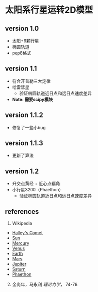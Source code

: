 # 太阳系行星运转2D模型
## version 1.0
- 太阳+6颗行星
- 椭圆轨道
- pep8格式
## version 1.1
- 符合开普勒三大定律
- 哈雷彗星
  - 验证椭圆轨道近日点和远日点速度差异
- **Note: 需要scipy模块**
## version 1.1.2
- 修复了一些小bug
## version 1.1.3
- 更新了算法
## version 1.2
- 升交点黄经 + 近心点辐角
- 小行星3200（Phaethon）
  - 验证椭圆轨道近日点和远日点速度差异


## references
1. Wikipedia
  - [Halley's Comet](https://en.wikipedia.org/wiki/Halley%27s_Comet)
  - [Sun](https://en.wikipedia.org/wiki/Sun)
  - [Mercury](https://en.wikipedia.org/wiki/Mercury_(planet))
  - [Venus](https://en.wikipedia.org/wiki/Venus)
  - [Earth](https://en.wikipedia.org/wiki/Earth)
  - [Mars](https://en.wikipedia.org/wiki/Mars)
  - [Jupiter](https://en.wikipedia.org/wiki/Jupiter)
  - [Saturn](https://en.wikipedia.org/wiki/Saturn)
  - [Phaethon](https://en.wikipedia.org/wiki/3200_Phaethon)
2. 金尚年，马永利 *理论力学*， 74-79.
